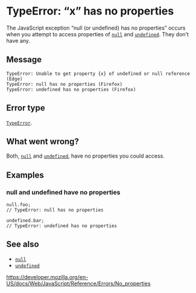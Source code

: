 TypeError: “x” has no properties
================================

The JavaScript exception “null (or undefined) has no properties” occurs when you attempt to access properties of [`null`](../global_objects/null) and [`undefined`](../global_objects/undefined). They don’t have any.

Message
-------

    TypeError: Unable to get property {x} of undefined or null reference (Edge)
    TypeError: null has no properties (Firefox)
    TypeError: undefined has no properties (Firefox)

Error type
----------

[`TypeError`](../global_objects/typeerror).

What went wrong?
----------------

Both, [`null`](../global_objects/null) and [`undefined`](../global_objects/undefined), have no properties you could access.

Examples
--------

### null and undefined have no properties

    null.foo;
    // TypeError: null has no properties

    undefined.bar;
    // TypeError: undefined has no properties

See also
--------

-   [`null`](../global_objects/null)
-   [`undefined`](../global_objects/undefined)

<a href="https://developer.mozilla.org/en-US/docs/Web/JavaScript/Reference/Errors/No_properties" class="_attribution-link">https://developer.mozilla.org/en-US/docs/Web/JavaScript/Reference/Errors/No_properties</a>
